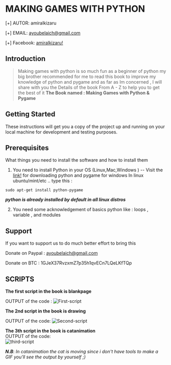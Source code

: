 # MAKING GAMES WITH PYTHON




  [+] AUTOR:        amiralkizaru  

  [+] EMAIL:        ayoubelaich@gmail.com  

  [+] Facebook: [amiralkizaru!](https://fb.com/Silencer.fan)


## Introduction

> Making games with python is so much fun as a beginner of python my big brother recommended for me to read this book to improve
my knowledge of python and pygame and as far as Im concerned , I will share with you the Details of the book From A - Z  to help you to get the best of it 
**The Book named : Making Games with Python & Pygame**

## Getting Started

These instructions will get you a copy of the project up and running on your local machine for development and testing purposes.

## Prerequisites

What things you need to install the software and how to install them


1. You need to install Python in your OS (Linux,Mac,Windows ) -- Visit the [link!](python.org) for downloading python and pygame for windows
In linux ubuntu/mint/etc .. type this : 

`sudo apt-get install python-pygame`   

**_python is already installed by default in all linux distros_**


2. You need some acknowledgement of basics python like : loops , variable , and modules 

## Support  

If you want to support us to do much better effort to bring this  

Donate on Paypal : ayoubelaich@gmail.com  

Donate on BTC    : 1GJeX37RvzxmZ7p35h1qvECn7LQeLKfTQp  


## SCRIPTS  
**The first script in the book is blankpage**

OUTPUT of the code : ![First-script](http://imageshack.com/a/img924/1171/jcAGnT.png)

**The 2nd script in the book is drawing**  

OUTPUT of the code:
![Second-script](http://imageshack.com/a/img924/4662/URzQsS.png)

**The 3th script in the book is catanimation**  
OUTPUT of the code:  
![third-script](http://imageshack.com/a/img923/223/bm1kJC.png)  

**_N.B_**: _In catanimation the cat is moving since i don't have tools to make a GIF you'll see the output by yourself ;)_  





